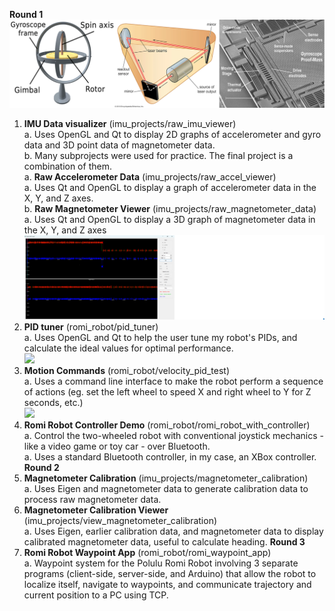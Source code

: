 **Round 1**  
![](imu_projects/imu_image.png)  
1. **IMU Data visualizer** (imu_projects/raw_imu_viewer)  
    a. Uses OpenGL and Qt to display 2D graphs of accelerometer and gyro data and 3D point data of magnetometer data.  
    b. Many subprojects were used for practice. The final project is a combination of them.  
        a. **Raw Accelerometer Data** (imu_projects/raw_accel_viewer)  
            a. Uses Qt and OpenGL to display a graph of accelerometer data in the X, Y, and Z axes.  
        b. **Raw Magnetometer Viewer** (imu_projects/raw_magnetometer_data)  
            a. Uses Qt and OpenGL to display a 3D graph of magnetometer data in the X, Y, and Z axes  
![](romi_robot/pid_tuner.png)  
2. **PID tuner** (romi_robot/pid_tuner)  
    a. Uses OpenGL and Qt to help the user tune my robot's PIDs, and calculate the ideal values for optimal performance.  
[![](https://markdown-videos-api.jorgenkh.no/youtube/hZ06y4L7jlU)](https://youtu.be/hZ06y4L7jlU)  
3. **Motion Commands** (romi_robot/velocity_pid_test)  
    a. Uses a command line interface to make the robot perform a sequence of actions (eg. set the left wheel to speed X and right wheel to Y for Z seconds, etc.)  
[![](https://markdown-videos-api.jorgenkh.no/youtube/thmzI69DqIw)](https://youtu.be/thmzI69DqIw)  
4. **Romi Robot Controller Demo** (romi_robot/romi_robot_with_controller)  
    a. Control the two-wheeled robot with conventional joystick mechanics - like a video game or toy car - over Bluetooth.  
        a. Uses a standard Bluetooth controller, in my case, an XBox controller.
**Round 2**  
1. **Magnetometer Calibration** (imu_projects/magnetometer_calibration)  
    a. Uses Eigen and magnetometer data to generate calibration data to process raw magnetometer data.  
2. **Magnetometer Calibration Viewer** (imu_projects/view_magnetometer_calibration)  
    a. Uses Eigen, earlier calibration data, and magnetometer data to display calibrated magnetometer data, useful to calculate heading.
**Round 3**  
1. **Romi Robot Waypoint App**  (romi_robot/romi_waypoint_app)  
    a. Waypoint system for the Polulu Romi Robot involving 3 separate programs (client-side, server-side, and Arduino) that allow the robot to localize itself, navigate to waypoints, and
       communicate trajectory and current position to a PC using TCP.  
